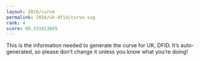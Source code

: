 ```yaml
---
layout: 2016/curve
permalink: 2016/uk-dfid/curve.svg
rank: 4
score: 88.331813805
---
```


This is the information needed to generate the curve for UK, DFID. It’s
auto-generated, so please don’t change it unless you know what you’re
doing!
